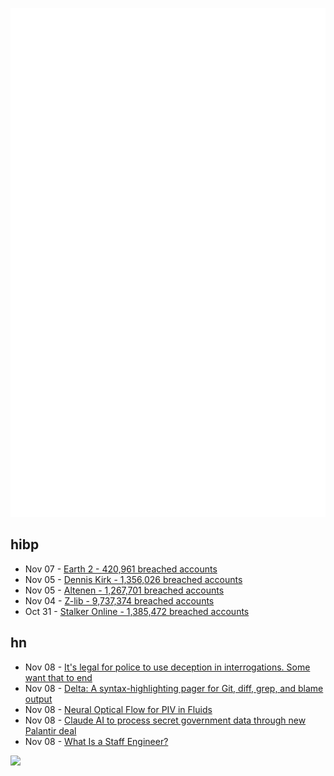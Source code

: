 ![Metrics](https://raw.githubusercontent.com/phixion/phixion/master/metrics.svg)

## hibp

<!--
for https://github.com/phixion/phixion/blob/main/.github/workflows/feeds.yml
-->
<!--START_SECTION:haveibeenpwnd-->
- Nov 07 - [Earth 2 - 420,961 breached accounts](https://haveibeenpwned.com/PwnedWebsites#Earth2)
- Nov 05 - [Dennis Kirk - 1,356,026 breached accounts](https://haveibeenpwned.com/PwnedWebsites#DennisKirk)
- Nov 05 - [Altenen - 1,267,701 breached accounts](https://haveibeenpwned.com/PwnedWebsites#Altenen)
- Nov 04 - [Z-lib - 9,737,374 breached accounts](https://haveibeenpwned.com/PwnedWebsites#ZLib)
- Oct 31 - [Stalker Online - 1,385,472 breached accounts](https://haveibeenpwned.com/PwnedWebsites#StalkerOnline)
<!--END_SECTION:haveibeenpwnd-->

## hn

<!--
for https://github.com/phixion/phixion/blob/main/.github/workflows/feeds.yml
-->
<!--START_SECTION:hn-->
- Nov 08 - [It's legal for police to use deception in interrogations. Some want that to end](https://text.npr.org/nx-s1-4974964)
- Nov 08 - [Delta: A syntax-highlighting pager for Git, diff, grep, and blame output](https://github.com/dandavison/delta)
- Nov 08 - [Neural Optical Flow for PIV in Fluids](https://synthical.com/article/Article-at-Synthical-56a49fbb-6842-45bb-aac1-97cd23711f72)
- Nov 08 - [Claude AI to process secret government data through new Palantir deal](https://arstechnica.com/ai/2024/11/safe-ai-champ-anthropic-teams-up-with-defense-giant-palantir-in-new-deal/)
- Nov 08 - [What Is a Staff Engineer?](https://nishtahir.com/what-is-a-staff-engineer/)
<!--END_SECTION:hn-->

<!--
for https://yhype.me
-->
![](https://hit.yhype.me/github/profile?user_id=13013670)
